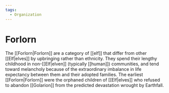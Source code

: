 ```yaml
---
tags:
  - Organization
---
```

# Forlorn
The [[Forlorn|Forlorn]] are a category of [[elf]] that differ from other [[Elf|elves]] by upbringing rather than ethnicity. They spend their lengthy childhood in non-[[Elf|elven]] (typically [[human]]) communities, and tend toward melancholy because of the extraordinary imbalance in life expectancy between them and their adopted families. The earliest [[Forlorn|Forlorn]] were the orphaned children of [[Elf|elves]] who refused to abandon [[Golarion]] from the predicted devastation wrought by Earthfall. 